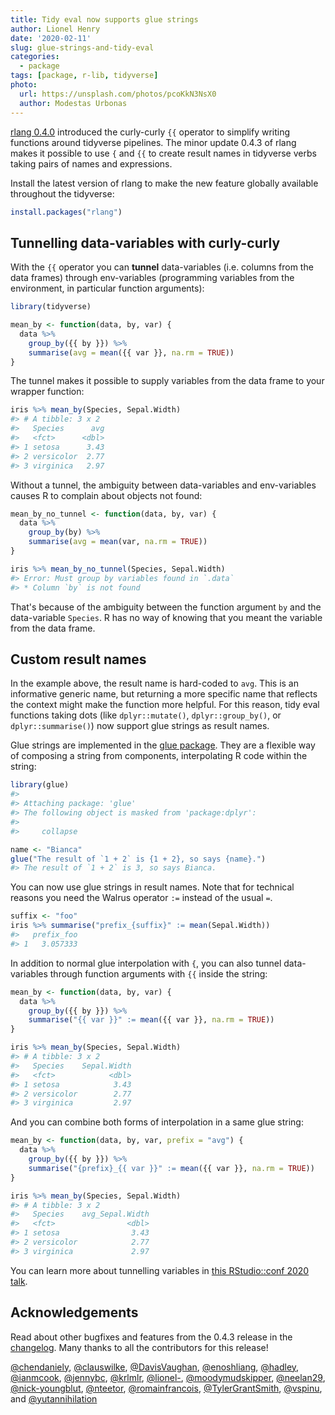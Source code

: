 ```yaml
---
title: Tidy eval now supports glue strings
author: Lionel Henry
date: '2020-02-11'
slug: glue-strings-and-tidy-eval
categories:
  - package
tags: [package, r-lib, tidyverse]
photo:
  url: https://unsplash.com/photos/pcoKkN3NsX0
  author: Modestas Urbonas
---
```





[rlang 0.4.0](https://www.tidyverse.org/blog/2019/06/rlang-0-4-0/) introduced the curly-curly `{{` operator to simplify writing functions around tidyverse pipelines. The minor update 0.4.3 of rlang makes it possible to use `{` and `{{` to create result names in tidyverse verbs taking pairs of names and expressions.

Install the latest version of rlang to make the new feature globally available throughout the tidyverse:


```r
install.packages("rlang")
```


## Tunnelling data-variables with curly-curly

With the `{{` operator you can __tunnel__ data-variables (i.e. columns from the data frames) through env-variables (programming variables from the environment, in particular function arguments):


```r
library(tidyverse)

mean_by <- function(data, by, var) {
  data %>%
    group_by({{ by }}) %>%
    summarise(avg = mean({{ var }}, na.rm = TRUE))
}
```

The tunnel makes it possible to supply variables from the data frame to your wrapper function:


```r
iris %>% mean_by(Species, Sepal.Width)
#> # A tibble: 3 x 2
#>   Species      avg
#>   <fct>      <dbl>
#> 1 setosa      3.43
#> 2 versicolor  2.77
#> 3 virginica   2.97
```

Without a tunnel, the ambiguity between data-variables and env-variables causes R to complain about objects not found:


```r
mean_by_no_tunnel <- function(data, by, var) {
  data %>%
    group_by(by) %>%
    summarise(avg = mean(var, na.rm = TRUE))
}

iris %>% mean_by_no_tunnel(Species, Sepal.Width)
#> Error: Must group by variables found in `.data`
#> * Column `by` is not found
```

That's because of the ambiguity between the function argument `by` and the data-variable `Species`. R has no way of knowing that you meant the variable from the data frame.


## Custom result names

In the example above, the result name is hard-coded to `avg`. This is an informative generic name, but returning a more specific name that reflects the context might make the function more helpful. For this reason, tidy eval functions taking dots (like `dplyr::mutate()`, `dplyr::group_by()`, or `dplyr::summarise()`) now support glue strings as result names.

Glue strings are implemented in the [glue package](https://glue.tidyverse.org/). They are a flexible way of composing a string from components, interpolating R code within the string:


```r
library(glue)
#> 
#> Attaching package: 'glue'
#> The following object is masked from 'package:dplyr':
#> 
#>     collapse

name <- "Bianca"
glue("The result of `1 + 2` is {1 + 2}, so says {name}.")
#> The result of `1 + 2` is 3, so says Bianca.
```

You can now use glue strings in result names. Note that for technical reasons you need the Walrus operator `:=` instead of the usual `=`.


```r
suffix <- "foo"
iris %>% summarise("prefix_{suffix}" := mean(Sepal.Width))
#>   prefix_foo
#> 1   3.057333
```

In addition to normal glue interpolation with `{`, you can also tunnel data-variables through function arguments with `{{` inside the string:


```r
mean_by <- function(data, by, var) {
  data %>%
    group_by({{ by }}) %>%
    summarise("{{ var }}" := mean({{ var }}, na.rm = TRUE))
}

iris %>% mean_by(Species, Sepal.Width)
#> # A tibble: 3 x 2
#>   Species    Sepal.Width
#>   <fct>            <dbl>
#> 1 setosa            3.43
#> 2 versicolor        2.77
#> 3 virginica         2.97
```

And you can combine both forms of interpolation in a same glue string:


```r
mean_by <- function(data, by, var, prefix = "avg") {
  data %>%
    group_by({{ by }}) %>%
    summarise("{prefix}_{{ var }}" := mean({{ var }}, na.rm = TRUE))
}

iris %>% mean_by(Species, Sepal.Width)
#> # A tibble: 3 x 2
#>   Species    avg_Sepal.Width
#>   <fct>                <dbl>
#> 1 setosa                3.43
#> 2 versicolor            2.77
#> 3 virginica             2.97
```

You can learn more about tunnelling variables in [this RStudio::conf 2020 talk](https://speakerdeck.com/lionelhenry/interactivity-and-programming-in-the-tidyverse).


## Acknowledgements

Read about other bugfixes and features from the 0.4.3 release in the [changelog](https://github.com/r-lib/rlang/blob/master/NEWS.md#rlang-043). Many thanks to all the contributors for this release!

[&#x0040;chendaniely](https://github.com/chendaniely), [&#x0040;clauswilke](https://github.com/clauswilke), [&#x0040;DavisVaughan](https://github.com/DavisVaughan), [&#x0040;enoshliang](https://github.com/enoshliang), [&#x0040;hadley](https://github.com/hadley), [&#x0040;ianmcook](https://github.com/ianmcook), [&#x0040;jennybc](https://github.com/jennybc), [&#x0040;krlmlr](https://github.com/krlmlr), [&#x0040;lionel-](https://github.com/lionel-), [&#x0040;moodymudskipper](https://github.com/moodymudskipper), [&#x0040;neelan29](https://github.com/neelan29), [&#x0040;nick-youngblut](https://github.com/nick-youngblut), [&#x0040;nteetor](https://github.com/nteetor), [&#x0040;romainfrancois](https://github.com/romainfrancois), [&#x0040;TylerGrantSmith](https://github.com/TylerGrantSmith), [&#x0040;vspinu](https://github.com/vspinu), and [&#x0040;yutannihilation](https://github.com/yutannihilation)
